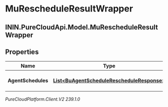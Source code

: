 # MuRescheduleResultWrapper

## ININ.PureCloudApi.Model.MuRescheduleResultWrapper

## Properties

|Name | Type | Description | Notes|
|------------ | ------------- | ------------- | -------------|
| **AgentSchedules** | [**List&lt;BuAgentScheduleRescheduleResponse&gt;**](BuAgentScheduleRescheduleResponse) | The list of agent schedules | [optional] |



_PureCloudPlatform.Client.V2 239.1.0_
